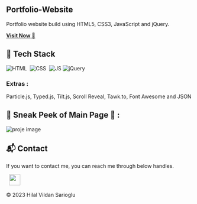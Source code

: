 ## Portfolio-Website
Portfolio website build using HTML5, CSS3, JavaScript and jQuery.

<a href="https://hilalsportfolio.netlify.app/" target="_blank">**Visit Now** 🚀</a>

## 📌 Tech Stack
![HTML](https://img.shields.io/badge/html5%20-%23E34F26.svg?&style=for-the-badge&logo=html5&logoColor=white)&nbsp;
![CSS](https://img.shields.io/badge/css3%20-%231572B6.svg?&style=for-the-badge&logo=css3&logoColor=white)&nbsp;
![JS](https://img.shields.io/badge/javascript%20-%23323330.svg?&style=for-the-badge&logo=javascript&logoColor=%23F7DF1E)
<img alt="jQuery" src="https://img.shields.io/badge/jquery-%230769AD.svg?style=for-the-badge&logo=jquery&logoColor=white"/>


### Extras : 
Particle.js, Typed.js, Tilt.js, Scroll Reveal, Tawk.to, Font Awesome and JSON

## 📌 Sneak Peek of Main Page 🙈 :

![proje image](./assets/images/MTVideo.gif)

<h2>📬 Contact</h2>


If you want to contact me, you can reach me through below handles.

&nbsp;&nbsp;<a href="https://www.linkedin.com/in/hilalvildansarioglu/"><img src="https://www.felberpr.com/wp-content/uploads/linkedin-logo.png" width="30"></img></a>

© 2023 Hilal Vildan Sarioglu
